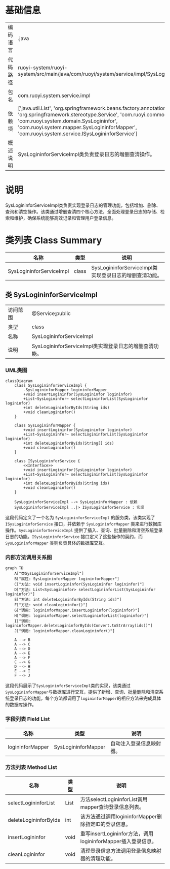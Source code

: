# 基础信息

|      |      |
|------|------|
| 编码语言 | .java |
| 代码路径 | ruoyi-system/ruoyi-system/src/main/java/com/ruoyi/system/service/impl/SysLogininforServiceImpl.java |
| 包名 | com.ruoyi.system.service.impl |
| 依赖项 | ['java.util.List', 'org.springframework.beans.factory.annotation.Autowired', 'org.springframework.stereotype.Service', 'com.ruoyi.common.core.text.Convert', 'com.ruoyi.system.domain.SysLogininfor', 'com.ruoyi.system.mapper.SysLogininforMapper', 'com.ruoyi.system.service.ISysLogininforService'] |
| 概述说明 | SysLogininforServiceImpl类负责登录日志的增删查清操作。 |

# 说明

SysLogininforServiceImpl类负责实现登录日志的管理功能，包括增加、删除、查询和清空操作。该类通过增删查清四个核心方法，全面处理登录日志的存储、检索和维护，确保系统能够高效记录和管理用户登录信息。

# 类列表 Class Summary

| 名称   | 类型  | 说明 |
|-------|------|-------------|
| SysLogininforServiceImpl | class | SysLogininforServiceImpl类实现登录日志的增删查清功能。 |



## 类 SysLogininforServiceImpl

|      |      |
|------|------|
| 访问范围 | @Service;public |
| 类型 | class |
| 名称 | SysLogininforServiceImpl |
| 说明 | SysLogininforServiceImpl类实现登录日志的增删查清功能。 |


### UML类图

```mermaid
classDiagram
    class SysLogininforServiceImpl {
        -SysLogininforMapper logininforMapper
        +void insertLogininfor(SysLogininfor logininfor)
        +List~SysLogininfor~ selectLogininforList(SysLogininfor logininfor)
        +int deleteLogininforByIds(String ids)
        +void cleanLogininfor()
    }

    class SysLogininforMapper {
        +void insertLogininfor(SysLogininfor logininfor)
        +List~SysLogininfor~ selectLogininforList(SysLogininfor logininfor)
        +int deleteLogininforByIds(String[] ids)
        +void cleanLogininfor()
    }

    class ISysLogininforService {
        <<Interface>>
        +void insertLogininfor(SysLogininfor logininfor)
        +List~SysLogininfor~ selectLogininforList(SysLogininfor logininfor)
        +int deleteLogininforByIds(String ids)
        +void cleanLogininfor()
    }

    SysLogininforServiceImpl --> SysLogininforMapper : 依赖
    SysLogininforServiceImpl ..|> ISysLogininforService : 实现
```

这段代码定义了一个名为 `SysLogininforServiceImpl` 的服务类，该类实现了 `ISysLogininforService` 接口，并依赖于 `SysLogininforMapper` 类来进行数据库操作。`SysLogininforServiceImpl` 提供了插入、查询、批量删除和清空系统登录日志的功能。`ISysLogininforService` 接口定义了这些操作的契约，而 `SysLogininforMapper` 类则负责具体的数据库交互。


### 内部方法调用关系图

```mermaid
graph TD
    A["类SysLogininforServiceImpl"]
    B["属性: SysLogininforMapper logininforMapper"]
    C["方法: void insertLogininfor(SysLogininfor logininfor)"]
    D["方法: List<SysLogininfor> selectLogininforList(SysLogininfor logininfor)"]
    E["方法: int deleteLogininforByIds(String ids)"]
    F["方法: void cleanLogininfor()"]
    G["调用: logininforMapper.insertLogininfor(logininfor)"]
    H["调用: logininforMapper.selectLogininforList(logininfor)"]
    I["调用: logininforMapper.deleteLogininforByIds(Convert.toStrArray(ids))"]
    J["调用: logininforMapper.cleanLogininfor()"]

    A --> B
    A --> C
    A --> D
    A --> E
    A --> F
    C --> G
    D --> H
    E --> I
    F --> J
```

这段代码展示了`SysLogininforServiceImpl`类的实现，该类通过`SysLogininforMapper`与数据库进行交互，提供了新增、查询、批量删除和清空系统登录日志的功能。每个方法都调用了`logininforMapper`的相应方法来完成具体的数据库操作。

### 字段列表 Field List

| 名称  | 类型  | 说明 |
|-------|-------|------|
| logininforMapper | SysLogininforMapper | 自动注入登录信息映射器。 |

### 方法列表 Method List

| 名称  | 类型  | 说明 |
|-------|-------|------|
| selectLogininforList | List<SysLogininfor> | 方法selectLogininforList调用mapper查询登录信息列表。 |
| deleteLogininforByIds | int | 该方法通过调用logininforMapper删除指定ID的登录信息。 |
| insertLogininfor | void | 重写insertLogininfor方法，调用logininforMapper插入登录信息。 |
| cleanLogininfor | void | 清理登录信息方法调用登录信息映射器的清理功能。 |




